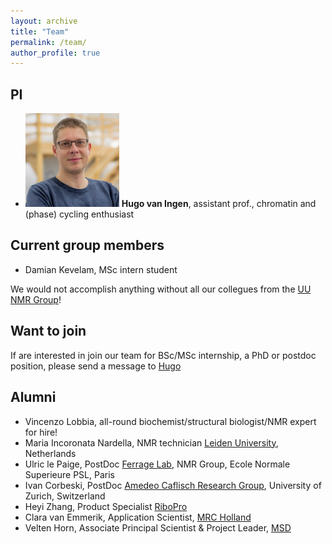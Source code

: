 ```yaml
---
layout: archive
title: "Team"
permalink: /team/
author_profile: true
---
```



PI
---

* <img src="/images/hugo.png" alt="Hugo" width="150"/> **Hugo van Ingen**, assistant prof., chromatin and (phase) cycling enthusiast


Current group members
-------------------------------------------------
<!---
* <img src="/images/maria.jpg" alt="Maria" width="150"/> **Maria Incoronate Nardella**, post-doc
* <img src="/images/vincenzo.png" alt="Vincenzo" width="150"/> **Vincenzo Lobbia**, PhD student
--->
* Damian Kevelam, MSc intern student

We would not accomplish anything without all our collegues from the [UU NMR Group](https://www.uu.nl/en/research/nmr/people)!

Want to join
-----------------------------------

If are interested in join our team for BSc/MSc internship, a PhD or postdoc position, please send a message to [Hugo](mailto:h.vaningen@uu.nl)

Alumni
------

* Vincenzo Lobbia, all-round biochemist/structural biologist/NMR expert for hire!
* Maria Incoronata Nardella, NMR technician [Leiden University](https://www.universiteitleiden.nl/en/staffmembers/maria-nardella#tab-1), Netherlands
* Ulric le Paige, PostDoc [Ferrage Lab](https://www.chimie.ens.fr/recherche/laboratoire-lbm/structure-and-dynamics-of-biomolecules/), NMR Group, Ecole Normale Superieure PSL, Paris
* Ivan Corbeski, PostDoc [Amedeo Caflisch Research Group](http://www.biochem-caflisch.uzh.ch), University of Zurich, Switzerland
* Heyi Zhang, Product Specialist [RiboPro](https://ribopro.eu)
* Clara van Emmerik, Application Scientist, [MRC Holland](https://www.mrcholland.com)
* Velten Horn, Associate Principal Scientist & Project Leader, [MSD](https://msd.nl)


